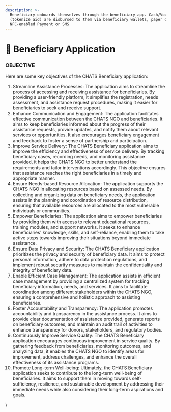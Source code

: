 ```yaml
---
description: >-
  Beneficiary onboards themselves through the beneficiary app. Cash/Voucher
  (tokenize aid) are disbursed to them via beneficiary wallets, paper QR code,
  NFC-enabled Payment or SMS
---
```


# 📱 Beneficiary Application

### OBJECTIVE

Here are some key objectives of the CHATS Beneficiary application:

1. Streamline Assistance Processes: The application aims to streamline the process of accessing and receiving assistance for beneficiaries. By providing a user-friendly platform, it simplifies the registration, needs assessment, and assistance request procedures, making it easier for beneficiaries to seek and receive support.
2. Enhance Communication and Engagement: The application facilitates effective communication between the CHATS NGO and beneficiaries. It aims to keep beneficiaries informed about the progress of their assistance requests, provide updates, and notify them about relevant services or opportunities. It also encourages beneficiary engagement and feedback to foster a sense of partnership and participation.
3. Improve Service Delivery: The CHATS Beneficiary application aims to improve the efficiency and effectiveness of service delivery. By tracking beneficiary cases, recording needs, and monitoring assistance provided, it helps the CHATS NGO to better understand the requirements and tailor interventions accordingly. This objective ensures that assistance reaches the right beneficiaries in a timely and appropriate manner.
4. Ensure Needs-based Resource Allocation: The application supports the CHATS NGO in allocating resources based on assessed needs. By collecting and organizing data on beneficiary needs, the application assists in the planning and coordination of resource distribution, ensuring that available resources are allocated to the most vulnerable individuals or communities.
5. Empower Beneficiaries: The application aims to empower beneficiaries by providing them with access to relevant educational resources, training modules, and support networks. It seeks to enhance beneficiaries' knowledge, skills, and self-reliance, enabling them to take active steps towards improving their situations beyond immediate assistance.
6. Ensure Data Privacy and Security: The CHATS Beneficiary application prioritizes the privacy and security of beneficiary data. It aims to protect personal information, adhere to data protection regulations, and implement robust security measures to maintain the confidentiality and integrity of beneficiary data.
7. Enable Efficient Case Management: The application assists in efficient case management by providing a centralized system for tracking beneficiary information, needs, and services. It aims to facilitate coordination among different stakeholders within the CHATS NGO, ensuring a comprehensive and holistic approach to assisting beneficiaries.
8. Foster Accountability and Transparency: The application promotes accountability and transparency in the assistance process. It aims to provide clear documentation of assistance provided, generate reports on beneficiary outcomes, and maintain an audit trail of activities to enhance transparency for donors, stakeholders, and regulatory bodies.
9. Continuously Improve Service Quality: The CHATS Beneficiary application encourages continuous improvement in service quality. By gathering feedback from beneficiaries, monitoring outcomes, and analyzing data, it enables the CHATS NGO to identify areas for improvement, address challenges, and enhance the overall effectiveness of its assistance programs.
10. Promote Long-term Well-being: Ultimately, the CHATS Beneficiary application seeks to contribute to the long-term well-being of beneficiaries. It aims to support them in moving towards self-sufficiency, resilience, and sustainable development by addressing their immediate needs while also considering their long-term aspirations and goals.

\
